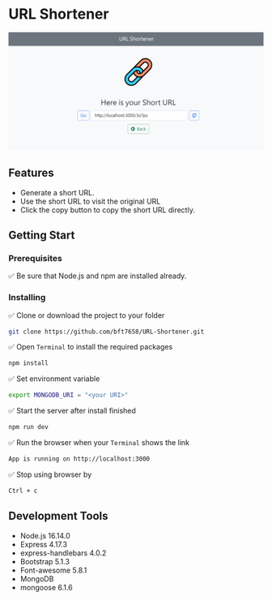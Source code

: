 # URL Shortener

![Index page about Restaurant List](./public/shorten.png)


## Features
- Generate a short URL.
- Use the short URL to visit the original URL 
- Click the copy button to copy the short URL directly.

## Getting Start

### Prerequisites
:white_check_mark: Be sure that Node.js and npm are installed already. 

### Installing
:white_check_mark: Clone or download the project to your folder

```bash
git clone https://github.com/bft7658/URL-Shortener.git
```

:white_check_mark: Open `Terminal` to install the required packages  

```bash
npm install
```

:white_check_mark: Set environment variable 

```bash
export MONGODB_URI = "<your URI>"
```

:white_check_mark: Start the server after install finished

```bash
npm run dev
```

:white_check_mark: Run the browser when your `Terminal` shows the link 

```bash
App is running on http://localhost:3000
```

:white_check_mark: Stop using browser by

```bash
Ctrl + c
```

## Development Tools
- Node.js 16.14.0
- Express 4.17.3
- express-handlebars 4.0.2
- Bootstrap 5.1.3
- Font-awesome 5.8.1
- MongoDB
- mongoose 6.1.6